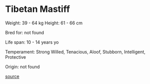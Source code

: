 # Tibetan Mastiff

Weight: 39 - 64 kg
Height: 61 - 66 cm

Bred for: not found 

Life span: 10 - 14 years yo

Temperament: Strong Willed, Tenacious, Aloof, Stubborn, Intelligent, Protective

Origin: not found

[source](https://api.thedogapi.com/v1/breeds/244)
